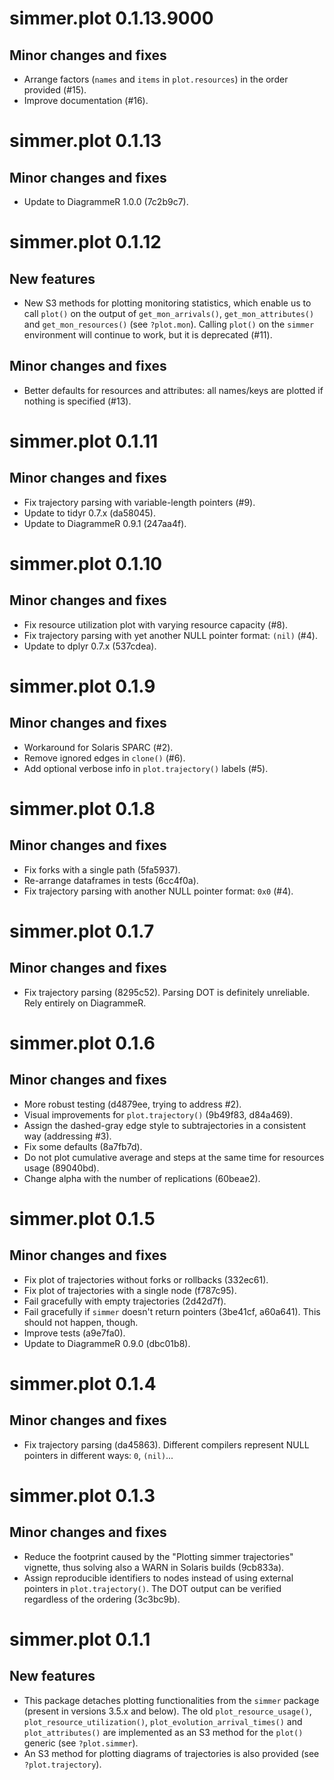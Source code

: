 # simmer.plot 0.1.13.9000

## Minor changes and fixes

* Arrange factors (`names` and `items` in `plot.resources`) in the order provided (#15).
* Improve documentation (#16).

# simmer.plot 0.1.13

## Minor changes and fixes

* Update to DiagrammeR 1.0.0 (7c2b9c7).

# simmer.plot 0.1.12

## New features

* New S3 methods for plotting monitoring statistics, which enable us to call `plot()` on the output of `get_mon_arrivals()`, `get_mon_attributes()` and `get_mon_resources()` (see `?plot.mon`). Calling `plot()` on the `simmer` environment will continue to work, but it is deprecated (#11).

## Minor changes and fixes

* Better defaults for resources and attributes: all names/keys are plotted if nothing is specified (#13).

# simmer.plot 0.1.11

## Minor changes and fixes

* Fix trajectory parsing with variable-length pointers (#9).
* Update to tidyr 0.7.x (da58045).
* Update to DiagrammeR 0.9.1 (247aa4f).

# simmer.plot 0.1.10

## Minor changes and fixes

* Fix resource utilization plot with varying resource capacity (#8).
* Fix trajectory parsing with yet another NULL pointer format: `(nil)` (#4).
* Update to dplyr 0.7.x (537cdea).

# simmer.plot 0.1.9

## Minor changes and fixes

* Workaround for Solaris SPARC (#2).
* Remove ignored edges in `clone()` (#6).
* Add optional verbose info in `plot.trajectory()` labels (#5).

# simmer.plot 0.1.8

## Minor changes and fixes

* Fix forks with a single path (5fa5937).
* Re-arrange dataframes in tests (6cc4f0a).
* Fix trajectory parsing with another NULL pointer format: `0x0` (#4).

# simmer.plot 0.1.7

## Minor changes and fixes

* Fix trajectory parsing (8295c52). Parsing DOT is definitely unreliable. Rely entirely on DiagrammeR.

# simmer.plot 0.1.6

## Minor changes and fixes

* More robust testing (d4879ee, trying to address #2).
* Visual improvements for `plot.trajectory()` (9b49f83, d84a469).
* Assign the dashed-gray edge style to subtrajectories in a consistent way (addressing #3).
* Fix some defaults (8a7fb7d).
* Do not plot cumulative average and steps at the same time for resources usage (89040bd).
* Change alpha with the number of replications (60beae2).

# simmer.plot 0.1.5

## Minor changes and fixes

* Fix plot of trajectories without forks or rollbacks (332ec61).
* Fix plot of trajectories with a single node (f787c95).
* Fail gracefully with empty trajectories (2d42d7f).
* Fail gracefully if `simmer` doesn't return pointers (3be41cf, a60a641). This should not happen, though.
* Improve tests (a9e7fa0).
* Update to DiagrammeR 0.9.0 (dbc01b8).

# simmer.plot 0.1.4

## Minor changes and fixes

* Fix trajectory parsing (da45863). Different compilers represent NULL pointers in different ways: `0`, `(nil)`... 

# simmer.plot 0.1.3

## Minor changes and fixes

* Reduce the footprint caused by the "Plotting simmer trajectories" vignette, thus solving also a WARN in Solaris builds (9cb833a).
* Assign reproducible identifiers to nodes instead of using external pointers in `plot.trajectory()`. The DOT output can be verified regardless of the ordering (3c3bc9b).

# simmer.plot 0.1.1

## New features

* This package detaches plotting functionalities from the `simmer` package (present in versions 3.5.x and below). The old `plot_resource_usage()`, `plot_resource_utilization()`, `plot_evolution_arrival_times()` and `plot_attributes()` are implemented as an S3 method for the `plot()` generic (see `?plot.simmer`).
* An S3 method for plotting diagrams of trajectories is also provided (see `?plot.trajectory`).
